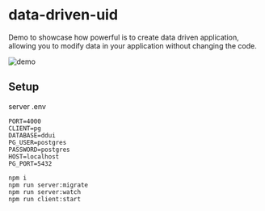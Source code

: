 # data-driven-uid

Demo to showcase how powerful is to create data driven application, allowing you to modify data in your application without changing the code.

![demo](https://github.com/niradler/data-driven-ui-demo/blob/master/docs/demo.gif)

## Setup

server .env

```
PORT=4000
CLIENT=pg
DATABASE=ddui
PG_USER=postgres
PASSWORD=postgres
HOST=localhost
PG_PORT=5432
```

```
npm i
npm run server:migrate
npm run server:watch
npm run client:start
```
